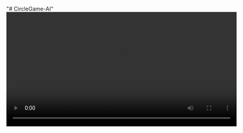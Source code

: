 "# CircleGame-AI" 
<video controls src="Demo.mp4" width="600">
    Votre navigateur ne supporte pas les vidéos HTML5.
</video>


